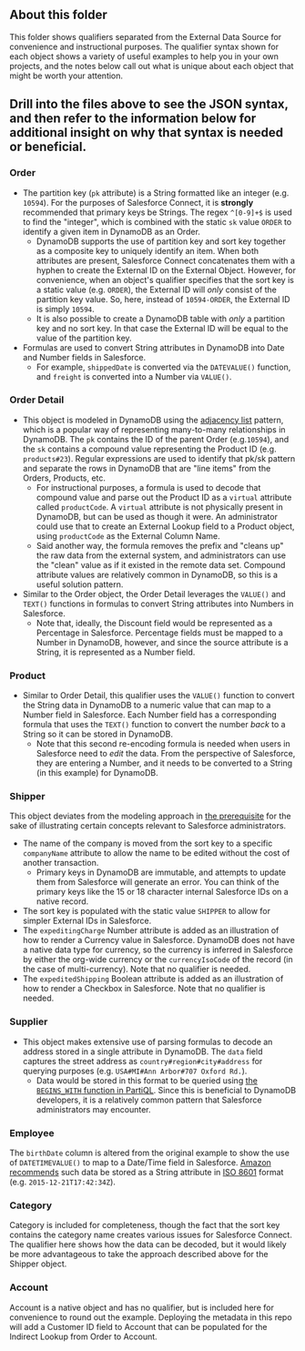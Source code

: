 ## About this folder
This folder shows qualifiers separated from the External Data Source for convenience and instructional purposes. The qualifier syntax shown for each object shows a variety of useful examples to help you in your own projects, and the notes below call out what is unique about each object that might be worth your attention.

Drill into the files above to see the JSON syntax, and then refer to the information below for additional insight on why that syntax is needed or beneficial.
---

### Order
- The partition key (`pk` attribute) is a String formatted like an integer (e.g. `10594`). For the purposes of Salesforce Connect, it is **strongly** recommended that primary keys be Strings. The regex `^[0-9]+$` is used to find the "integer", which is combined with the static `sk` value `ORDER` to identify a given item in DynamoDB as an Order.
  - DynamoDB supports the use of partition key and sort key together as a composite key to uniquely identify an item. When both attributes are present, Salesforce Connect concatenates them with a hyphen to create the External ID on the External Object. However, for convenience, when an object's qualifier specifies that the sort key is a static value (e.g. `ORDER`), the External ID will *only* consist of the partition key value. So, here, instead of `10594-ORDER`, the External ID is simply `10594`.
  - It is also possible to create a DynamoDB table with *only* a partition key and no sort key. In that case the External ID will be equal to the value of the partition key.
- Formulas are used to convert String attributes in DynamoDB into Date and Number fields in Salesforce.
  - For example, `shippedDate` is converted via the `DATEVALUE()` function, and `freight` is converted into a Number via `VALUE()`.

### Order Detail
- This object is modeled in DynamoDB using the [adjacency list](https://docs.aws.amazon.com/amazondynamodb/latest/developerguide/bp-adjacency-graphs.html) pattern, which is a popular way of representing many-to-many relationships in DynamoDB. The `pk` contains the ID of the parent Order (e.g.`10594`), and the `sk` contains a compound value representing the Product ID (e.g. `products#23`). Regular expressions are used to identify that pk/sk pattern and separate the rows in DynamoDB that are "line items" from the Orders, Products, etc.
  - For instructional purposes, a formula is used to decode that compound value and parse out the Product ID as a `virtual` attribute called `productCode`. A `virtual` attribute is not physically present in DynamoDB, but can be used as though it were. An administrator could use that to create an External Lookup field to a Product object, using `productCode` as the External Column Name. 
  - Said another way, the formula removes the prefix and "cleans up" the raw data from the external system, and administrators can use the "clean" value as if it existed in the remote data set. Compound attribute values are relatively common in DynamoDB, so this is a useful solution pattern.
- Similar to the Order object, the Order Detail leverages the `VALUE()` and `TEXT()` functions in formulas to convert String attributes into Numbers in Salesforce.
  - Note that, ideally, the Discount field would be represented as a Percentage in Salesforce. Percentage fields must be mapped to a Number in DynamoDB, however, and since the source attribute is a String, it is represented as a Number field.

### Product
- Similar to Order Detail, this qualifier uses the `VALUE()` function to convert the String data in DynamoDB to a numeric value that can map to a Number field in Salesforce. Each Number field has a corresponding formula that uses the `TEXT()` function to convert the number _back_ to a String so it can be stored in DynamoDB.
  - Note that this second re-encoding formula is needed when users in Salesforce need to *edit* the data. From the perspective of Salesforce, they are entering a Number, and it needs to be converted to a String (in this example) for DynamoDB.

### Shipper
This object deviates from the modeling approach in [the prerequisite](https://github.com/trek10inc/ddb-single-table-example) for the sake of illustrating certain concepts relevant to Salesforce administrators.
- The name of the company is moved from the sort key to a specific `companyName` attribute to allow the name to be edited without the cost of another transaction.
  - Primary keys in DynamoDB are immutable, and attempts to update them from Salesforce will generate an error. You can think of the primary keys like the 15 or 18 character internal Salesforce IDs on a native record.
- The sort key is populated with the static value `SHIPPER` to allow for simpler External IDs in Salesforce.
- The `expeditingCharge` Number attribute is added as an illustration of how to render a Currency value in Salesforce. DynamoDB does not have a native data type for currency, so the currency is inferred in Salesforce by either the org-wide currency or the `currencyIsoCode` of the record (in the case of multi-currency). Note that no qualifier is needed.
- The `expeditedShipping` Boolean attribute is added as an illustration of how to render a Checkbox in Salesforce. Note that no qualifier is needed.

### Supplier
- This object makes extensive use of parsing formulas to decode an address stored in a single attribute in DynamoDB. The `data` field captures the street address as `country#region#city#address` for querying purposes (e.g. `USA#MI#Ann Arbor#707 Oxford Rd.`).
  - Data would be stored in this format to be queried using [the `BEGINS_WITH` function in PartiQL](https://docs.aws.amazon.com/amazondynamodb/latest/developerguide/ql-functions.beginswith.html). Since this is beneficial to DynamoDB developers, it is a relatively common pattern that Salesforce administrators may encounter.

### Employee
The `birthDate` column is altered from the original example to show the use of `DATETIMEVALUE()` to map to a Date/Time field in Salesforce. [Amazon recommends](https://docs.aws.amazon.com/amazondynamodb/latest/developerguide/HowItWorks.NamingRulesDataTypes.html) such data be stored as a String attribute in [ISO 8601](http://en.wikipedia.org/wiki/ISO_8601) format (e.g. `2015-12-21T17:42:34Z`).

### Category
Category is included for completeness, though the fact that the sort key contains the category name creates various issues for Salesforce Connect. The qualifier here shows how the data can be decoded, but it would likely be more advantageous to take the approach described above for the Shipper object.

### Account
Account is a native object and has no qualifier, but is included here for convenience to round out the example. Deploying the metadata in this repo will add a Customer ID field to Account that can be populated for the Indirect Lookup from Order to Account.